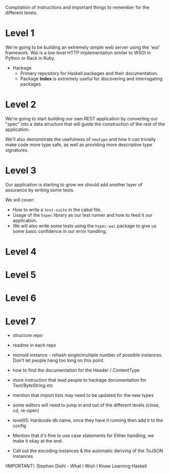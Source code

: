 Compilation of instructions and important things to remember for the different
levels.

# Level 1

We're going to be building an extremely simple web server using the 'wai'
framework. Wai is a low level HTTP implementation similar to WSGI in Python or
Rack in Ruby.

- Hackage
  - Primary repository for Haskell packages and their documentation.
  - Package **Index** is extremely useful for discovering and interrogating
    packages.

# Level 2

We're going to start building our own REST application by converting our "spec"
into a data structure that will guide the construction of the rest of the
application.

We'll also demonstrate the usefulness of ``newtype`` and how it can trivially
make code more type safe, as well as providing more descriptive type signatures.

# Level 3

Our application is starting to grow we should add another layer of assurance by
writing some tests.

We will cover:
- How to write a ``test-suite`` in the cabal file.
- Usage of the ``hspec`` library as our test runner and how to feed it our
  application.
- We will also write some tests using the ``hspec-wai`` package to give us some
  basic confidence in our error handling.

# Level 4

# Level 5

# Level 6

# Level 7

- structure repo
- readme in each repo

- monoid instance - rehash single/multiple number of possible instances. Don't let people hang too long on this point.

- how to find the documentation for the Header / ContentType

- more instruction that lead people to hackage documentation for Text/ByteString etc

- mention that import lists may need to be updated for the new types

- some editors will need to jump in and out of the different levels (close, cd, re-open)

- level05: Hardcode db name, once they have it running then add it to the config

- Mention that it's fine to use case statements for Either handling, we make it okay at the end.

- Call out the encoding instances & the automatic deriving of the ToJSON instances

!IMPORTANT!: Stephen Diehl - What I Wish I Knew Learning Haskell
